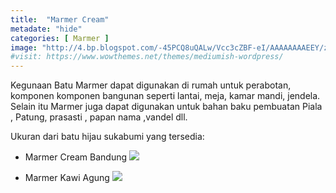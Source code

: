 ```yaml
---
title:  "Marmer Cream"
metadate: "hide"
categories: [ Marmer ]
image: "http://4.bp.blogspot.com/-45PCQ8uQALw/Vcc3cZBF-eI/AAAAAAAAEEY/zzOAzIbJWU8/s1600/fdgdfgs.JPG"
#visit: https://www.wowthemes.net/themes/mediumish-wordpress/
---
```


Kegunaan Batu Marmer dapat digunakan di rumah untuk perabotan, komponen komponen bangunan seperti lantai, meja, kamar mandi, jendela. Selain itu Marmer juga dapat digunakan untuk bahan baku pembuatan Piala , Patung, prasasti , papan nama ,vandel dll.

Ukuran dari batu hijau sukabumi yang tersedia:

- Marmer Cream Bandung
![](http://1.bp.blogspot.com/-HzESTbyiWCs/VcdJiAfy3pI/AAAAAAAAEEw/ufjjmR_fktY/s1600/3.JPG)

- Marmer Kawi Agung
![](http://1.bp.blogspot.com/-iHSshyNYlls/VcdKCjk5wNI/AAAAAAAAEE4/edZ2CbA9ET0/s1600/4.JPG)
